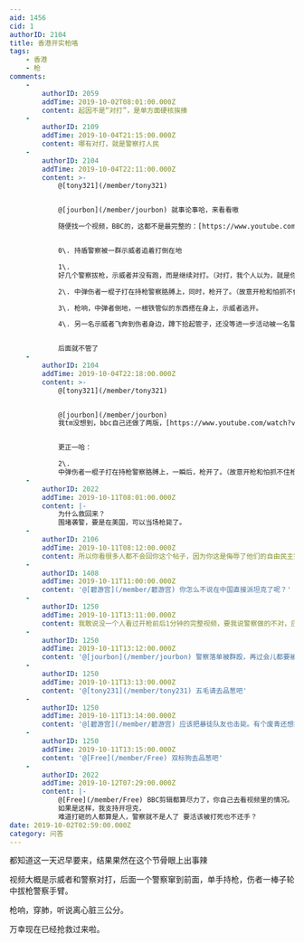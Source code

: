 ```yaml
---
aid: 1456
cid: 1
authorID: 2104
title: 香港开实枪咯
tags:
    - 香港
    - 枪
comments:
    -
        authorID: 2059
        addTime: 2019-10-02T08:01:00.000Z
        content: 起因不是“对打”，是单方面硬核挨揍
    -
        authorID: 2109
        addTime: 2019-10-04T21:15:00.000Z
        content: 哪有对打，就是警察打人民
    -
        authorID: 2104
        addTime: 2019-10-04T22:11:00.000Z
        content: >-
            @[tony321](/member/tony321)


            @[jourbon](/member/jourbon) 就事论事哈，来看看嗷  

            随便找一个视频，BBC的，这都不是最完整的：[https://www.youtube.com/watch?v=qxvt5LmUtNE](https://www.youtube.com/watch?v=qxvt5LmUtNE)


            0\. 持盾警察被一群示威者追着打倒在地  

            1\.
            好几个警察拔枪，示威者并没有跑，而是继续对打。（对打，我个人以为，就是你打了我，我打了你，视频里确实双方都出手了也都挨揍了。）  

            2\. 中弹伤者一棍子打在持枪警察胳膊上，同时，枪开了。（故意开枪和怕抓不住枪掉地上，这可以看立场解读，但这都不是重点哈。）  

            3\. 枪响，中弹者倒地，一根铁管似的东西搭在身上，示威者逃开。  

            4\. 另一名示威者飞奔到伤者身边，蹲下拾起管子，还没等进一步活动被一名警察飞扑按到地上（进一步行动都可以解读嗷）


            后面就不管了
    -
        authorID: 2104
        addTime: 2019-10-04T22:18:00.000Z
        content: >-
            @[tony321](/member/tony321)


            @[jourbon](/member/jourbon)
            我tm没想到，bbc自己还做了两版，[https://www.youtube.com/watch?v=26rI5yQ3vzQ&feature=youtu.be](https://www.youtube.com/watch?v=26rI5yQ3vzQ&feature=youtu.be)


            更正一哈：  

            2\.
            中弹伤者一棍子打在持枪警察胳膊上，一瞬后，枪开了。（故意开枪和怕抓不住枪掉地上不得不开，还可以根据自己立场解读，但这都不是重点哈。）
    -
        authorID: 2022
        addTime: 2019-10-11T08:01:00.000Z
        content: |-
            为什么救回来？  
            围堵袭警，要是在美国，可以当场枪毙了。
    -
        authorID: 2106
        addTime: 2019-10-11T08:12:00.000Z
        content: 所以你看很多人都不会回你这个帖子，因为你这是侮辱了他们的自由民主宪政！
    -
        authorID: 1408
        addTime: 2019-10-11T11:00:00.000Z
        content: '@[碧游宫](/member/碧游宫) 你怎么不说在中国直接派坦克了呢？'
    -
        authorID: 1250
        addTime: 2019-10-11T13:11:00.000Z
        content: 我敢说没一个人看过开枪前后1分钟的完整视频，要我说警察做的不对，应该直接打死蒙面暴徒
    -
        authorID: 1250
        addTime: 2019-10-11T13:12:00.000Z
        content: '@[jourbon](/member/jourbon) 警察落单被群殴，再过会儿都要被打死了，警察不能开枪？'
    -
        authorID: 1250
        addTime: 2019-10-11T13:13:00.000Z
        content: '@[tony231](/member/tony231) 五毛请去品葱吧'
    -
        authorID: 1250
        addTime: 2019-10-11T13:14:00.000Z
        content: '@[碧游宫](/member/碧游宫) 应该把暴徒队友也击毙。有个废青还想捡起钢管报仇，这种人留着过清明吗？'
    -
        authorID: 1250
        addTime: 2019-10-11T13:15:00.000Z
        content: '@[Free](/member/Free) 双标狗去品葱吧'
    -
        authorID: 2022
        addTime: 2019-10-12T07:29:00.000Z
        content: |-
            @[Free](/member/Free) BBC剪辑都算尽力了，你自己去看视频里的情况。  
            如果是这样，我支持开坦克，  
            难道打砸的人都算是人，警察就不是人了 要活该被打死也不还手？
date: 2019-10-02T02:59:00.000Z
category: 问答
---
```


都知道这一天迟早要来，结果果然在这个节骨眼上出事辣

视频大概是示威者和警察对打，后面一个警察窜到前面，单手持枪，伤者一棒子轮中拔枪警察手臂。

枪响，穿肺，听说离心脏三公分。

万幸现在已经抢救过来啦。
